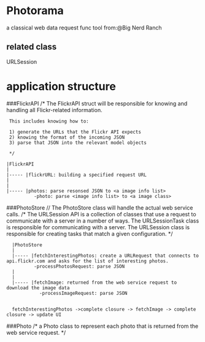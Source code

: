 # Photorama 
  a classical web data request func tool
  from:@Big Nerd Ranch


## related class 
  URLSession
  
  
  
  
# application structure

###FlickrAPI
     /*
     The FlickrAPI struct will be responsible for knowing and handling all Flickr-related information.

     This includes knowing how to:

     1) generate the URLs that the Flickr API expects   
     2) knowing the format of the incoming JSON         
     3) parse that JSON into the relevant model objects  

     */

    |FlickrAPI
    |
    |----- |flickrURL: building a specified request URL 
    |      
    |      
    |----- |photos: parse resonsed JSON to <a image info list>
              -photo: parse <image info list> to <a image class>


          
###PhotoStore
    // The PhotoStore class will handle the actual web service calls.
    /*
     The URLSession API is a collection of classes that use a request to communicate with a server in a number of ways.
     The URLSessionTask class is responsible for communicating with a server.
     The URLSession class is responsible for creating tasks that match a given configuration.
     */
 
      |PhotoStore 
      |
      |----- |fetchInterestingPhotos: create a URLRequest that connects to api.flickr.com and asks for the list of interesting photos.
              -processPhotosRequest: parse JSON
      |      
      |      
      |----- |fetchImage: returned from the web service request to download the image data
                -processImageRequest: parse JSON


      fetchInterestingPhotos ->complete closure -> fetchImage -> complete closure -> update UI
  
  
  
  
  
  
  
  
###Photo
      /*
       a Photo class to represent each photo that is returned from the web service request.
       */
          
          
          
          




